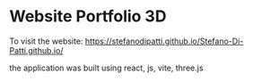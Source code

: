 # Website Portfolio 3D

To visit the website: https://stefanodipatti.github.io/Stefano-Di-Patti.github.io/

the application was built using react, js, vite, three.js
